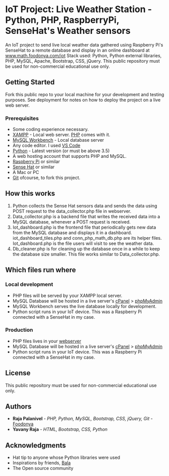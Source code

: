 # IoT Project: Live Weather Station -Python, PHP, RaspberryPi, SenseHat's Weather sensors
An IoT project to send live local weather data gathered using Raspberry Pi's SenseHat to a remote database and display in an online dashboard at www.math.foodonya.com/iot Stack used: Python, Python external libraries, PHP, MySQL, Apache, Bootstrap, CSS, jQuery. This public repository must be used for non-commercial educational use only.

## Getting Started

Fork this public repo to your local machine for your development and testing purposes. See deployment for notes on how to deploy the project on a live web server.

### Prerequisites

* Some coding experience necessary.
* [XAMPP](https://www.apachefriends.org/index.html) - Local web server. [PHP](https://www.php.net/) comes with it.
* [MySQL Workbench](https://www.mysql.com/products/workbench/) - Local database server
* Any code editor. I used [VS Code](https://code.visualstudio.com/)
* [Python](https://www.python.org/) - Latest version (or must be above 3.5)
* A web hosting account that supports PHP and MySQL.
* [Raspberry Pi](https://www.raspberrypi.org/) or similar
* [Sense Hat](https://www.raspberrypi.org/products/sense-hat/) or similar
* A Mac or PC
* [Git](https://git-scm.com/) ofcourse, to fork this project.


## How this works
1. Python collects the Sense Hat sensors data and sends the data using POST request to the data_collector.php file in webserver.
2. Data_collector.php is a backend file that writes the received data into a MySQL database, whenever a POST request is received.
3. Iot_dashboard.php is the frontend file that periodically gets new data from the MySQL database and displays it in a dashboard. iot_dashboard_tiles.php and conn_php_math_db.php are its helper files. Iot_dashboard.php is the file users will visit to see the weather data.
4. Db_cleaner.php is for cleaning up the database once in a while to keep the database size smaller. This file works similar to Data_collector.php.


## Which files run where

### Local development

* PHP files will be served by your XAMPP local server.
* MySQL Database will be hosted in a live server's [cPanel](https://www.cpanel.net/) > [phpMyAdmin](https://www.phpmyadmin.net/)
* MySQL Workbench serves the live database locally for development.
* Python script runs in your IoT device. This was a Raspberry Pi connected with a SenseHat in my case.

### Production

* PHP files lives in your [webserver](https://math.foodonya.com/iot/php/iot_dashboard.php)
* MySQL Database will be hosted in a live server's [cPanel](https://www.cpanel.net/) > [phpMyAdmin](https://www.phpmyadmin.net/)
* Python script runs in your IoT device. This was a Raspberry Pi connected with a SenseHat in my case.

## License

This public repository must be used for non-commercial educational use only.

## Authors

* **Raja Palanivel** - *PHP, Python, MySQL, Bootstrap, CSS, jQuery, Git* - [Foodonya](https://foodonya.com/)
* **Yavany Raja** - *HTML, Bootstrap, CSS, Python*

## Acknowledgments

* Hat tip to anyone whose Python libraries were used
* Inspirations by friends, [Bala](https://www.linkedin.com/in/balasmn/)
* The Open source community
